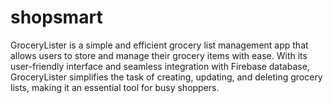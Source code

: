 # shopsmart
GroceryLister is a simple and efficient grocery list management app that allows users to store and manage their grocery items with ease. 
With its user-friendly interface and seamless integration with Firebase database, GroceryLister simplifies the task of creating, updating, and deleting grocery lists, making it an essential tool for busy shoppers.
